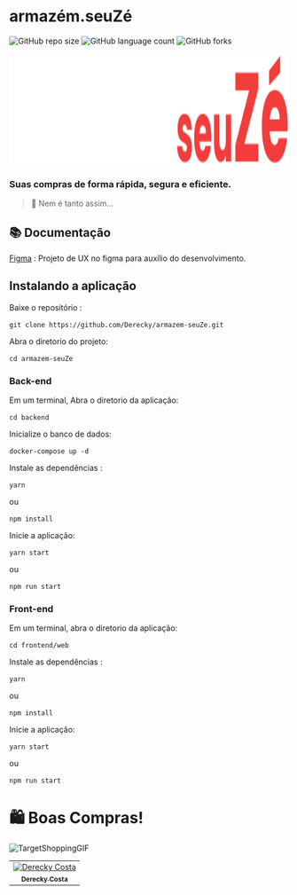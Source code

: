 # armazém.seuZé

![GitHub repo size](https://img.shields.io/github/repo-size/Derecky/armazem-seuZe?style=for-the-badge)
![GitHub language count](https://img.shields.io/github/languages/count/Derecky/armazem-seuZe?style=for-the-badge)
![GitHub forks](https://img.shields.io/github/forks/Derecky/armazem-seuZe?style=for-the-badge)

<p align="center">
 <img src="https://github.com/Derecky/armazem-seuZe/blob/main/frontend/web/src/assets/Armaz%C3%A9m.seuZ%C3%A9.svg" alt="Logo Armazém.seuZé" style="width:600px;" height="200">
</p>

### Suas compras de forma rápida, segura e eficiente.
>👀 Nem é tanto assim... 

## 📚 Documentação

[Figma](https://www.figma.com/file/IBsaD3CufqcKyS0qDqxqnS/Armazém-do-seu-zé?node-id=1037%3A417) : Projeto de UX no figma para auxílio do desenvolvimento.

## Instalando a aplicação

Baixe o repositório :
```
git clone https://github.com/Derecky/armazem-seuZe.git
```
Abra o diretorio do projeto:
```
cd armazem-seuZe
```

### Back-end

Em um terminal, Abra o diretorio da aplicação:
```
cd backend
```

Inicialize o banco de dados:
```
docker-compose up -d 
```

Instale as dependências :
```
yarn
```
ou 
```
npm install
```

Inicie a aplicação:
```
yarn start
```
ou
```
npm run start
```

### Front-end

Em um terminal, abra o diretorio da aplicação:
```
cd frontend/web
```

Instale as dependências :
```
yarn
```
ou 
```
npm install
```

Inicie a aplicação:
```
yarn start
```
ou
```
npm run start
```

# 🛍️ Boas Compras!

 ![TargetShoppingGIF](https://user-images.githubusercontent.com/21163610/134274325-e72ae5fe-c676-49b4-b987-972059e90a8e.gif)

<table>
  <tr>
    <td align="center">
      <a href="#">
        <img src="https://www.github.com/Derecky.png" width="60px;" alt="Derecky Costa"/><br>
        <sub>
          <b>Derecky Costa</b>
        </sub>
      </a>
    </td>
  </tr>
</table>
